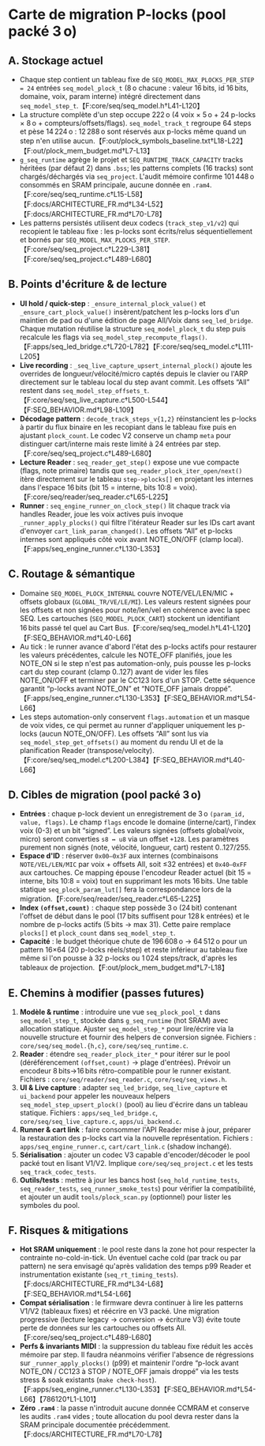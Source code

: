 # Carte de migration P-locks (pool packé 3 o)

## A. Stockage actuel
- Chaque step contient un tableau fixe de `SEQ_MODEL_MAX_PLOCKS_PER_STEP = 24` entrées `seq_model_plock_t` (8 o chacune : valeur 16 bits, id 16 bits, domaine, voix, param interne) intégré directement dans `seq_model_step_t`.【F:core/seq/seq_model.h†L41-L120】
- La structure complète d'un step occupe 222 o (4 voix × 5 o + 24 p-locks × 8 o + compteurs/offsets/flags). `seq_model_track_t` regroupe 64 steps et pèse 14 224 o : 12 288 o sont réservés aux p-locks même quand un step n'en utilise aucun.【F:out/plock_symbols_baseline.txt†L18-L22】【F:out/plock_mem_budget.md†L7-L13】
- `g_seq_runtime` agrège le projet et `SEQ_RUNTIME_TRACK_CAPACITY` tracks héritées (par défaut 2) dans `.bss`; les patterns complets (16 tracks) sont chargés/déchargés via `seq_project`. L'audit mémoire confirme 101 448 o consommés en SRAM principale, aucune donnée en `.ram4`.【F:core/seq/seq_runtime.c†L15-L58】【F:docs/ARCHITECTURE_FR.md†L34-L52】【F:docs/ARCHITECTURE_FR.md†L70-L78】
- Les patterns persistés utilisent deux codecs (`track_step_v1/v2`) qui recopient le tableau fixe : les p-locks sont écrits/relus séquentiellement et bornés par `SEQ_MODEL_MAX_PLOCKS_PER_STEP`.【F:core/seq/seq_project.c†L229-L381】【F:core/seq/seq_project.c†L489-L680】

## B. Points d'écriture & de lecture
- **UI hold / quick-step** : `_ensure_internal_plock_value()` et `_ensure_cart_plock_value()` insèrent/patchent les p-locks lors d'un maintien de pad ou d'une édition de page All/Voix dans `seq_led_bridge`. Chaque mutation réutilise la structure `seq_model_plock_t` du step puis recalcule les flags via `seq_model_step_recompute_flags()`.【F:apps/seq_led_bridge.c†L720-L782】【F:core/seq/seq_model.c†L111-L205】
- **Live recording** : `_seq_live_capture_upsert_internal_plock()` ajoute les overrides de longueur/vélocité/micro captés depuis le clavier ou l'ARP directement sur le tableau local du step avant commit. Les offsets “All” restent dans `seq_model_step_offsets_t`.【F:core/seq/seq_live_capture.c†L500-L544】【F:SEQ_BEHAVIOR.md†L98-L109】
- **Décodage pattern** : `decode_track_steps_v{1,2}` réinstancient les p-locks à partir du flux binaire en les recopiant dans le tableau fixe puis en ajustant `plock_count`. Le codec V2 conserve un champ `meta` pour distinguer cart/interne mais reste limité à 24 entrées par step.【F:core/seq/seq_project.c†L489-L680】
- **Lecture Reader** : `seq_reader_get_step()` expose une vue compacte (flags, note primaire) tandis que `seq_reader_plock_iter_open/next()` itère directement sur le tableau `step->plocks[]` en projetant les internes dans l'espace 16 bits (bit 15 = interne, bits 10:8 = voix).【F:core/seq/reader/seq_reader.c†L65-L225】
- **Runner** : `seq_engine_runner_on_clock_step()` lit chaque track via handles Reader, joue les voix actives puis invoque `_runner_apply_plocks()` qui filtre l'itérateur Reader sur les IDs cart avant d'envoyer `cart_link_param_changed()`. Les offsets “All” et p-locks internes sont appliqués côté voix avant NOTE_ON/OFF (clamp local).【F:apps/seq_engine_runner.c†L130-L353】

## C. Routage & sémantique
- Domaine `SEQ_MODEL_PLOCK_INTERNAL` couvre NOTE/VEL/LEN/MIC + offsets globaux (`GLOBAL_TR/VE/LE/MI`). Les valeurs restent signées pour les offsets et non signées pour note/len/vel en cohérence avec la spec SEQ. Les cartouches (`SEQ_MODEL_PLOCK_CART`) stockent un identifiant 16 bits passé tel quel au Cart Bus.【F:core/seq/seq_model.h†L41-L120】【F:SEQ_BEHAVIOR.md†L40-L66】
- Au tick : le runner avance d'abord l'état des p-locks actifs pour restaurer les valeurs précédentes, calcule les NOTE_OFF planifiés, joue les NOTE_ON si le step n'est pas automation-only, puis pousse les p-locks cart du step courant (clamp 0..127) avant de vider les files NOTE_ON/OFF et terminer par le CC123 lors d'un STOP. Cette séquence garantit “p-locks avant NOTE_ON” et “NOTE_OFF jamais droppé”.【F:apps/seq_engine_runner.c†L130-L353】【F:SEQ_BEHAVIOR.md†L54-L66】
- Les steps automation-only conservent `flags.automation` et un masque de voix vides, ce qui permet au runner d'appliquer uniquement les p-locks (aucun NOTE_ON/OFF). Les offsets “All” sont lus via `seq_model_step_get_offsets()` au moment du rendu UI et de la planification Reader (transpose/velocity).【F:core/seq/seq_model.c†L200-L384】【F:SEQ_BEHAVIOR.md†L40-L66】

## D. Cibles de migration (pool packé 3 o)
- **Entrées** : chaque p-lock devient un enregistrement de 3 o `(param_id, value, flags)`. Le champ `flags` encode le domaine (interne/cart), l'index voix (0-3) et un bit “signed”. Les valeurs signées (offsets global/voix, micro) seront converties `s8 ↔ u8` via un offset `+128`. Les paramètres purement non signés (note, vélocité, longueur, cart) restent 0..127/255.
- **Espace d'ID** : réserver `0x00–0x3F` aux internes (combinaisons `NOTE/VEL/LEN/MIC` par voix + offsets All, soit ≤32 entrées) et `0x40–0xFF` aux cartouches. Ce mapping épouse l'encodeur Reader actuel (bit 15 = interne, bits 10:8 = voix) tout en supprimant les mots 16 bits. Une table statique `seq_plock_param_lut[]` fera la correspondance lors de la migration.【F:core/seq/reader/seq_reader.c†L65-L225】
- **Index `(offset,count)`** : chaque step possède 3 o (24 bit) contenant l'offset de début dans le pool (17 bits suffisent pour 128 k entrées) et le nombre de p-locks actifs (5 bits → max 31). Cette paire remplace `plocks[]` et `plock_count` dans `seq_model_step_t`.
- **Capacité** : le budget théorique chute de 196 608 o → 64 512 o pour un pattern 16×64 (20 p-locks réels/step) et reste inférieur au tableau fixe même si l'on pousse à 32 p-locks ou 1 024 steps/track, d'après les tableaux de projection.【F:out/plock_mem_budget.md†L7-L18】

## E. Chemins à modifier (passes futures)
1. **Modèle & runtime** : introduire une vue `seq_plock_pool_t` dans `seq_model_step_t`, stockée dans `g_seq_runtime` (hot SRAM) avec allocation statique. Ajuster `seq_model_step_*` pour lire/écrire via la nouvelle structure et fournir des helpers de conversion signée. Fichiers : `core/seq/seq_model.{h,c}`, `core/seq/seq_runtime.c`.
2. **Reader** : étendre `seq_reader_plock_iter_*` pour itérer sur le pool (déréférencement `(offset,count)` → plage d'entrées). Prévoir un encodeur 8 bits→16 bits rétro-compatible pour le runner existant. Fichiers : `core/seq/reader/seq_reader.c`, `core/seq/seq_views.h`.
3. **UI & Live capture** : adapter `seq_led_bridge`, `seq_live_capture` et `ui_backend` pour appeler les nouveaux helpers `seq_model_step_upsert_plock()` (pool) au lieu d'écrire dans un tableau statique. Fichiers : `apps/seq_led_bridge.c`, `core/seq/seq_live_capture.c`, `apps/ui_backend.c`.
4. **Runner & cart link** : faire consommer l'API Reader mise à jour, préparer la restauration des p-locks cart via la nouvelle représentation. Fichiers : `apps/seq_engine_runner.c`, `cart/cart_link.c` (shadow inchangé).
5. **Sérialisation** : ajouter un codec V3 capable d'encoder/décoder le pool packé tout en lisant V1/V2. Implique `core/seq/seq_project.c` et les tests `seq_track_codec_tests`.
6. **Outils/tests** : mettre à jour les bancs host (`seq_hold_runtime_tests`, `seq_reader_tests`, `seq_runner_smoke_tests`) pour vérifier la compatibilité, et ajouter un audit `tools/plock_scan.py` (optionnel) pour lister les symboles du pool.

## F. Risques & mitigations
- **Hot SRAM uniquement** : le pool reste dans la zone hot pour respecter la contrainte no-cold-in-tick. Un éventuel cache cold (par track ou par pattern) ne sera envisagé qu'après validation des temps p99 Reader et instrumentation existante (`seq_rt_timing_tests`).【F:docs/ARCHITECTURE_FR.md†L34-L68】【F:SEQ_BEHAVIOR.md†L54-L66】
- **Compat sérialisation** : le firmware devra continuer à lire les patterns V1/V2 (tableaux fixes) et réécrire en V3 packé. Une migration progressive (lecture legacy → conversion → écriture V3) évite toute perte de données sur les cartouches ou offsets All.【F:core/seq/seq_project.c†L489-L680】
- **Perfs & invariants MIDI** : la suppression du tableau fixe réduit les accès mémoire par step. Il faudra néanmoins vérifier l'absence de régressions sur `_runner_apply_plocks()` (p99) et maintenir l'ordre “p-lock avant NOTE_ON / CC123 à STOP / NOTE_OFF jamais droppé” via les tests stress & soak existants (`make check-host`).【F:apps/seq_engine_runner.c†L130-L353】【F:SEQ_BEHAVIOR.md†L54-L66】【786120†L1-L101】
- **Zéro `.ram4`** : la passe n'introduit aucune donnée CCMRAM et conserve les audits `.ram4` vides ; toute allocation du pool devra rester dans la SRAM principale documentée précédemment.【F:docs/ARCHITECTURE_FR.md†L70-L78】

